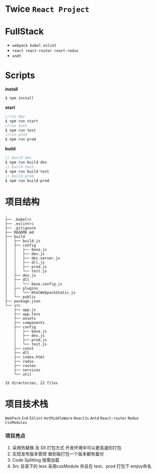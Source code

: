 # Twice `React Project`

# FullStack
+ `webpack babel eslint`
+ `react react-router react-redux`
+ `andt`

# Scripts
**install**
```js
$ npm install
```
**start**
```js
//run dev
$ npm run start
//run test
$ npm run test
//run prod
$ npm run prod
```
**build**
```js
// build dev
$ npm run build-dev
// build test
$ npm run build-test
// build prod
$ npm run build-prod
```

# 项目结构

```
.
├── .babelrc
├── .eslintrc
├── .gitignore
├── README.md
├── build
│   ├── build.js
│   ├── config
│   │   ├── base.js
│   │   ├── dev.js
│   │   ├── dev.server.js
│   │   ├── dll.js
│   │   ├── prod.js
│   │   └── test.js
│   ├── dev.js
│   ├── dll
│   │   └── base.config.js
│   ├── plugins
│   │   └── HtmlWebpackStatic.js
│   └── public
├── package.json
└── src
    ├── app.js
    ├── app.less
    ├── assets
    ├── components
    ├── config
    │   ├── base.js
    │   ├── dev.js
    │   ├── prod.js
    │   └── test.js
    ├── const
    ├── dll
    ├── index.html
    ├── redux
    ├── routes
    ├── services
    └── util

15 directories, 22 files
```


# 项目技术栈
`WebPack` `Es6` `ESlint` `HotMiddleWare` `ReactJs`
`Antd` `React-router` `Redux` `CssModules` 

### 项目亮点
1. 采用热替换 及 Dll 打包方式 开发环境中可以更高速的打包
2. 实现发布版本管控 做到每打包一个版本都有备份
3. Code Splitting 按需加载
4. Src 目录下的 less 采用cssModule 并且在 test、prod 打包下 emjoy命名